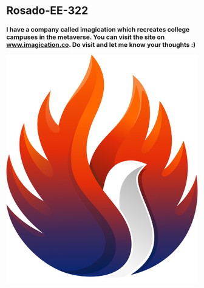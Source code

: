 # Rosado-EE-322
### I have a company called imagication which recreates college campuses in the metaverse. You can visit the site on www.imagication.co. Do visit and let me know your thoughts :)

![Imagication Logo](/coloredphoenix.png)
